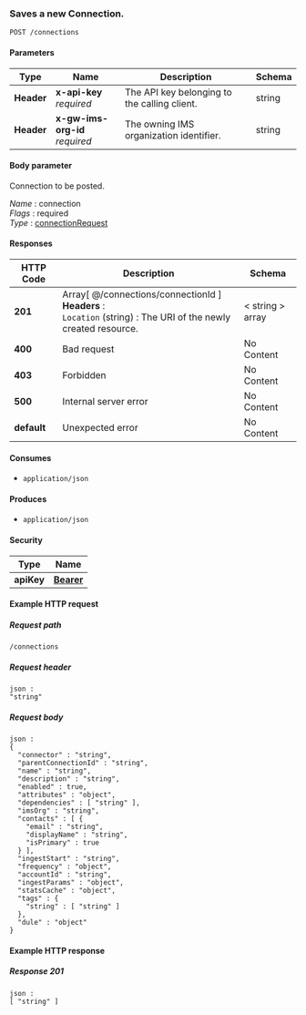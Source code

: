
<a name="post_connection"></a>
### Saves a new Connection.
```
POST /connections
```


#### Parameters

|Type|Name|Description|Schema|
|---|---|---|---|
|**Header**|**x-api-key**  <br>*required*|The API key belonging to the calling client.|string|
|**Header**|**x-gw-ims-org-id**  <br>*required*|The owning IMS organization identifier.|string|


#### Body parameter
Connection to be posted.

*Name* : connection  
*Flags* : required  
*Type* : [connectionRequest](../definitions/connectionRequest.md#connectionrequest)


#### Responses

|HTTP Code|Description|Schema|
|---|---|---|
|**201**|Array[ @/connections/connectionId ]  <br>**Headers** :   <br>`Location` (string) : The URI of the newly created resource.|< string > array|
|**400**|Bad request|No Content|
|**403**|Forbidden|No Content|
|**500**|Internal server error|No Content|
|**default**|Unexpected error|No Content|


#### Consumes

* `application/json`


#### Produces

* `application/json`


#### Security

|Type|Name|
|---|---|
|**apiKey**|**[Bearer](security.md#bearer)**|


#### Example HTTP request

##### Request path
```
/connections
```


##### Request header
```
json :
"string"
```


##### Request body
```
json :
{
  "connector" : "string",
  "parentConnectionId" : "string",
  "name" : "string",
  "description" : "string",
  "enabled" : true,
  "attributes" : "object",
  "dependencies" : [ "string" ],
  "imsOrg" : "string",
  "contacts" : [ {
    "email" : "string",
    "displayName" : "string",
    "isPrimary" : true
  } ],
  "ingestStart" : "string",
  "frequency" : "object",
  "accountId" : "string",
  "ingestParams" : "object",
  "statsCache" : "object",
  "tags" : {
    "string" : [ "string" ]
  },
  "dule" : "object"
}
```


#### Example HTTP response

##### Response 201
```
json :
[ "string" ]
```



